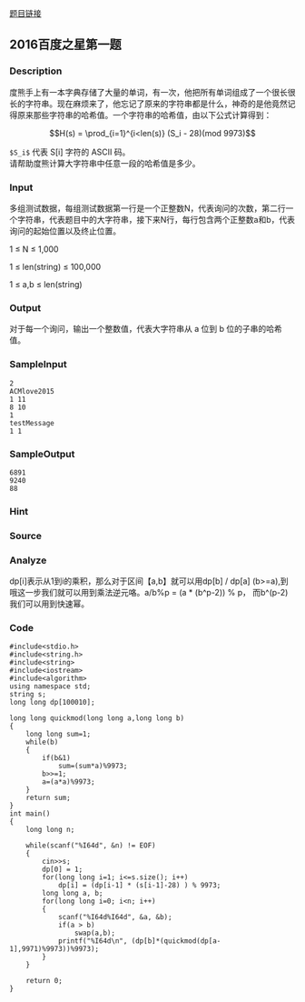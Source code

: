[题目链接]( http://bestcoder.hdu.edu.cn/contests/contest_showproblem.php?cid=690&pid=1001)

## 2016百度之星第一题

### Description

度熊手上有一本字典存储了大量的单词，有一次，他把所有单词组成了一个很长很长的字符串。现在麻烦来了，他忘记了原来的字符串都是什么，神奇的是他竟然记得原来那些字符串的哈希值。一个字符串的哈希值，由以下公式计算得到：

```math
H(s) = \prod_{i=1}^{i<len(s)} (S_i - 28)(mod 9973)
```


`$S_i$` 代表 S[i] 字符的 ASCII 码。  
请帮助度熊计算大字符串中任意一段的哈希值是多少。

### Input

多组测试数据，每组测试数据第一行是一个正整数N，代表询问的次数，第二行一个字符串，代表题目中的大字符串，接下来N行，每行包含两个正整数a和b，代表询问的起始位置以及终止位置。

1 ≤ N ≤ 1,000

1 ≤ len(string) ≤ 100,000

1 ≤ a,b ≤ len(string)

### Output

对于每一个询问，输出一个整数值，代表大字符串从 a 位到 b 位的子串的哈希值。

### SampleInput

```
2
ACMlove2015
1 11
8 10
1
testMessage
1 1
```

### SampleOutput

```
6891
9240
88
```

### Hint

### Source

### Analyze

dp[i]表示从1到i的乘积，那么对于区间【a,b】就可以用dp[b] / dp[a] (b>=a),到哦这一步我们就可以用到乘法逆元咯。a/b%p  =  (a * (b^p-2)) % p， 而b^(p-2)我们可以用到快速幂。


### Code

```
#include<stdio.h>  
#include<string.h>  
#include<string>  
#include<iostream>  
#include<algorithm>  
using namespace std;  
string s;  
long long dp[100010];  
  
long long quickmod(long long a,long long b)  
{  
    long long sum=1;  
    while(b)  
    {  
        if(b&1)  
            sum=(sum*a)%9973;  
        b>>=1;  
        a=(a*a)%9973;  
    }  
    return sum;  
}  
int main()  
{  
    long long n;  
  
    while(scanf("%I64d", &n) != EOF)  
    {  
        cin>>s;  
        dp[0] = 1;  
        for(long long i=1; i<=s.size(); i++)  
            dp[i] = (dp[i-1] * (s[i-1]-28) ) % 9973;  
        long long a, b;  
        for(long long i=0; i<n; i++)  
        {  
            scanf("%I64d%I64d", &a, &b);  
            if(a > b)  
                swap(a,b);  
            printf("%I64d\n", (dp[b]*(quickmod(dp[a-1],9971)%9973))%9973);  
        }  
    }  
  
    return 0;  
} 
```